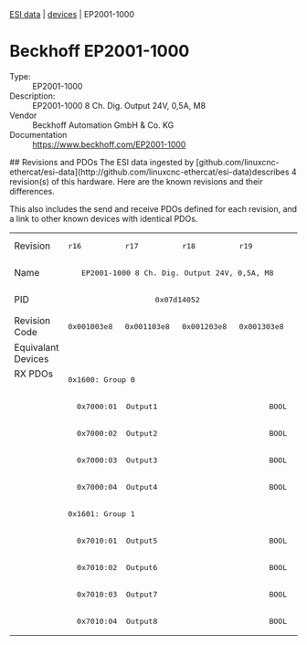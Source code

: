 <div class="nav"><a href="/esi-data">ESI data</a> | <a href="/esi-data/devices">devices</a> | EP2001-1000</div>

#  Beckhoff EP2001-1000

<dl>
  <dt>Type:</dt><dd>EP2001-1000</dd>
  <dt>Description:</dt><dd>EP2001-1000 8 Ch. Dig. Output 24V, 0,5A, M8</dd>
  <dt>Vendor</dt><dd>Beckhoff Automation GmbH & Co. KG</dd>
  <dt>Documentation</dt><dd><a href="https://www.beckhoff.com/EP2001-1000">https://www.beckhoff.com/EP2001-1000</a></dd>
</dl>
## Revisions and PDOs
The ESI data ingested by [github.com/linuxcnc-ethercat/esi-data](http://github.com/linuxcnc-ethercat/esi-data)describes 4 revision(s) of this hardware.  Here are the known revisions and their differences.

This also includes the send and receive PDOs defined for each revision, and a link to other known devices with identical PDOs.

<table>
<tr >
<td class="first">Revision</td>
<td ><pre>r16</pre></td>
<td ><pre>r17</pre></td>
<td ><pre>r18</pre></td>
<td ><pre>r19</pre></td>
</tr>
<tr >
<td class="first">Name</td>
<td  colspan=4 align="center"><pre>EP2001-1000 8 Ch. Dig. Output 24V, 0,5A, M8</pre></td>
</tr>
<tr >
<td class="first">PID</td>
<td  colspan=4 align="center"><pre>0x07d14052</pre></td>
</tr>
<tr >
<td class="first">Revision Code</td>
<td ><pre>0x001003e8</pre></td>
<td ><pre>0x001103e8</pre></td>
<td ><pre>0x001203e8</pre></td>
<td ><pre>0x001303e8</pre></td>
</tr>
<tr >
<td class="first">Equivalant Devices</td>
<td  colspan=4 align="center"></td>
</tr>
<tr class="rxpdo pdosection">
<td class="first" rowspan=10 valign=top>RX PDOs</td>
<td colspan=4 align="left"><pre>0x1600: Group 0</pre></td>
<td></td>
</tr>
<tr class="rxpdo">
<td  colspan=4 align="left"><pre>  0x7000:01  Output1                         BOOL</pre></td>
</tr>
<tr class="rxpdo">
<td  colspan=4 align="left"><pre>  0x7000:02  Output2                         BOOL</pre></td>
</tr>
<tr class="rxpdo">
<td  colspan=4 align="left"><pre>  0x7000:03  Output3                         BOOL</pre></td>
</tr>
<tr class="rxpdo">
<td  colspan=4 align="left"><pre>  0x7000:04  Output4                         BOOL</pre></td>
</tr>
<tr class="rxpdo pdosection">
<td  colspan=4 align="left"><pre>0x1601: Group 1</pre></td>
</tr>
<tr class="rxpdo">
<td  colspan=4 align="left"><pre>  0x7010:01  Output5                         BOOL</pre></td>
</tr>
<tr class="rxpdo">
<td  colspan=4 align="left"><pre>  0x7010:02  Output6                         BOOL</pre></td>
</tr>
<tr class="rxpdo">
<td  colspan=4 align="left"><pre>  0x7010:03  Output7                         BOOL</pre></td>
</tr>
<tr class="rxpdo">
<td  colspan=4 align="left"><pre>  0x7010:04  Output8                         BOOL</pre></td>
</tr>
</table>
